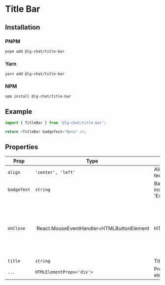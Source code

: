 # Title Bar

## Installation

### PNPM

```shell
pnpm add @lg-chat/title-bar
```

### Yarn

```shell
yarn add @lg-chat/title-bar
```

### NPM

```shell
npm install @lg-chat/title-bar
```

## Example

```ts
import { TitleBar } from '@lg-chat/title-bar';

return <TitleBar badgeText="Beta" />;
```

## Properties

| Prop        | Type                                       | Description                                                    | Default                                               |
| ----------- | ------------------------------------------ | -------------------------------------------------------------- | ----------------------------------------------------- |
| `align`     | `'center', 'left'`                         | Alignment of the title text and badge                          | `'left'`                                              |
| `badgeText` | `string`                                   | Badge text rendered to indicate 'Beta' or 'Experimental' flags |                                                       |
| `onClose`   | `React.MouseEventHandler<HTMLButtonElement | HTMLAnchorElement>`                                            | Event handler called when the close button is clicked |
| `title`     | `string`                                   | Title text                                                     |                                                       |
| `...`       | `HTMLElementProps<'div'>`                  | Props spread on root element                                   |                                                       |
